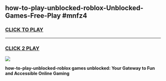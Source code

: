 
## how-to-play-unblocked-roblox-Unblocked-Games-Free-Play #mnfz4
<h3>
<a href="https://us.freeplayer.one?title=how-to-play-unblocked-roblox&ref=9M">CLICK TO PLAY</a></h3>
<hr>

<h3>
<a href="https://us.freeplayer.one?title=how-to-play-unblocked-roblox&ref=9M">CLICK 2 PLAY</a>
  
</h3>

<a href="https://us.freeplayer.one?title=how-to-play-unblocked-roblox&ref=9M"><img src="https://clearcache.store/games.png"></a>


**how-to-play-unblocked-roblox games unblocked: Your Gateway to Fun and Accessible Online Gaming**
